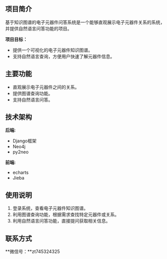 ## 项目简介

基于知识图谱的电子元器件问答系统是一个能够直观展示电子元器件关系的系统，并提供自然语言问答功能的项目。

**项目目标：**

- 提供一个可视化的电子元器件知识图谱。
- 支持自然语言查询，方便用户快速了解元器件信息。


## 主要功能

- 直观展示电子元器件之间的关系。
- 提供图谱查询功能。
- 支持自然语言问答。


## 技术架构

**后端:**
- Django框架
- Neo4j
- py2neo

**前端:**
- echarts
- Jieba


## 使用说明

1. 登录系统，查看电子元器件知识图谱。
2. 利用图谱查询功能，根据需求查找特定元器件或关系。
3. 利用自然语言问答功能，直接提问获取相关信息。


## 联系方式

**微信号：**zt745324325